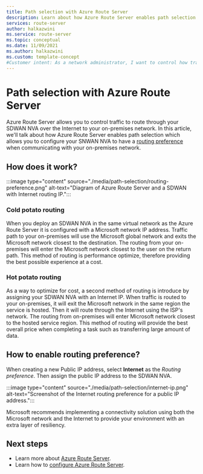 ```yaml
---
title: Path selection with Azure Route Server
description: Learn about how Azure Route Server enables path selection for your network virtual appliance.
services: route-server
author: halkazwini
ms.service: route-server
ms.topic: conceptual
ms.date: 11/09/2021
ms.author: halkazwini
ms.custom: template-concept
#Customer intent: As a network administrator, I want to control how traffic is routed from Azure to my on-premises network.
---
```


# Path selection with Azure Route Server

Azure Route Server allows you to control traffic to route through your SDWAN NVA over the Internet to your on-premises network. In this article, we'll talk about how Azure Route Server enables path selection which allows you to configure your SNWAN NVA to have a [routing preference](../virtual-network/ip-services/routing-preference-overview.md) when communicating with your on-premises network.

## How does it work?

:::image type="content" source="./media/path-selection/routing-preference.png" alt-text="Diagram of Azure Route Server and a SDWAN with Internet routing IP.":::

### Cold potato routing

When you deploy an SDWAN NVA in the same virtual network as the Azure Route Server it is configured with a Microsoft network IP address. Traffic path to your on-premises will use the Microsoft global network and exits the Microsoft network closest to the destination. The routing from your on-premises will enter the Microsoft network closest to the user on the return path. This method of routing is performance optimize, therefore providing the best possible experience at a cost. 

### Hot potato routing

As a way to optimize for cost, a second method of routing is introduce by assigning your SDWAN NVA with an Internet IP. When traffic is routed to your on-premises, it will exit the Microsoft network in the same region the service is hosted. Then it will route through the Internet using the ISP's network. The routing from on-premises will enter Microsoft network closest to the hosted service region. This method of routing will provide the best overall price when completing a task such as transferring large amount of data.

## How to enable routing preference?

When creating a new Public IP address, select **Internet** as the *Routing preference*. Then assign the public IP address to the SDWAN NVA.

:::image type="content" source="./media/path-selection/internet-ip.png" alt-text="Screenshot of the Internet routing preference for a public IP address.":::

Microsoft recommends implementing a connectivity solution using both the Microsoft network and the Internet to provide your environment with an extra layer of resiliency.

## Next steps

- Learn more about [Azure Route Server](route-server-faq.md).
- Learn how to [configure Azure Route Server](quickstart-configure-route-server-powershell.md).
